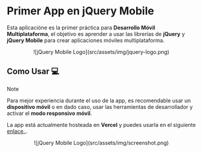 # Primer App en jQuery Mobile
Esta aplicacióne es la primer práctica para **Desarrollo Móvil Multiplataforma**, el objetivo es aprender a usar las librerías de **jQuery** y **jQuery Mobile** para crear aplicaciones móviles multiplataforma.
<p align="center">
  ![jQuery Mobile Logo](src/assets/img/jquery-logo.png)
</p>

## Como Usar 💻
> [!NOTE]
> Para mejor experiencia durante el uso de la app, es recomendable usar un **dispositivo móvil** o en dado caso, usar las herramientas de desarrollador y activar el **modo responsivo móvil**.

La app está actualmente hosteada en **Vercel** y puedes usarla en el siguiente [enlace](https://j-query-m-pc-solutions-app.vercel.app)_.
<p align="center">
  ![jQuery Mobile Logo](src/assets/img/screenshot.png)
</p>
